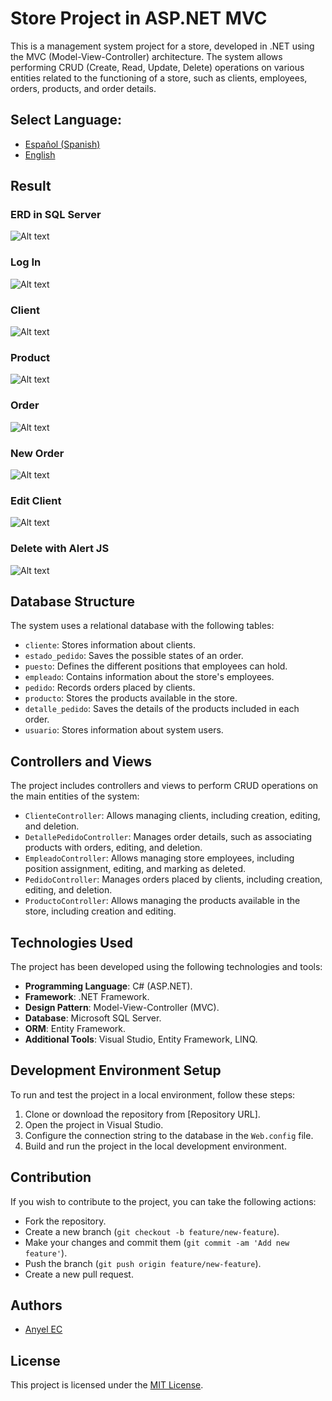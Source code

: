 ﻿# Store Project in ASP.NET MVC

This is a management system project for a store, developed in .NET using the MVC (Model-View-Controller) architecture. The system allows performing CRUD (Create, Read, Update, Delete) operations on various entities related to the functioning of a store, such as clients, employees, orders, products, and order details.

## **Select Language:**
- [Español (Spanish)](README-es.md)
- [English](README.md)

## Result
### ERD in SQL Server
![Alt text](doc/ERD.PNG) 
### Log In
![Alt text](doc/login.PNG) 
### Client
![Alt text](doc/client.PNG) 
### Product
![Alt text](doc/Product.PNG) 
### Order 
![Alt text](doc/Order.PNG) 
### New Order
![Alt text](doc/new_order.PNG)
### Edit Client
![Alt text](doc/Edit_client.PNG)
### Delete with Alert JS
![Alt text](doc/delete.PNG)

## Database Structure

The system uses a relational database with the following tables:

- `cliente`: Stores information about clients.
- `estado_pedido`: Saves the possible states of an order.
- `puesto`: Defines the different positions that employees can hold.
- `empleado`: Contains information about the store's employees.
- `pedido`: Records orders placed by clients.
- `producto`: Stores the products available in the store.
- `detalle_pedido`: Saves the details of the products included in each order.
- `usuario`: Stores information about system users.

## Controllers and Views

The project includes controllers and views to perform CRUD operations on the main entities of the system:

- `ClienteController`: Allows managing clients, including creation, editing, and deletion.
- `DetallePedidoController`: Manages order details, such as associating products with orders, editing, and deletion.
- `EmpleadoController`: Allows managing store employees, including position assignment, editing, and marking as deleted.
- `PedidoController`: Manages orders placed by clients, including creation, editing, and deletion.
- `ProductoController`: Allows managing the products available in the store, including creation and editing.

## Technologies Used

The project has been developed using the following technologies and tools:

- **Programming Language**: C# (ASP.NET).
- **Framework**: .NET Framework.
- **Design Pattern**: Model-View-Controller (MVC).
- **Database**: Microsoft SQL Server.
- **ORM**: Entity Framework.
- **Additional Tools**: Visual Studio, Entity Framework, LINQ.

## Development Environment Setup

To run and test the project in a local environment, follow these steps:

1. Clone or download the repository from [Repository URL].
2. Open the project in Visual Studio.
3. Configure the connection string to the database in the `Web.config` file.
4. Build and run the project in the local development environment.

## Contribution

If you wish to contribute to the project, you can take the following actions:

- Fork the repository.
- Create a new branch (`git checkout -b feature/new-feature`).
- Make your changes and commit them (`git commit -am 'Add new feature'`).
- Push the branch (`git push origin feature/new-feature`).
- Create a new pull request.

## Authors

- [Anyel EC](www.anyel.top)
  
## License

This project is licensed under the [MIT License](LICENSE).

